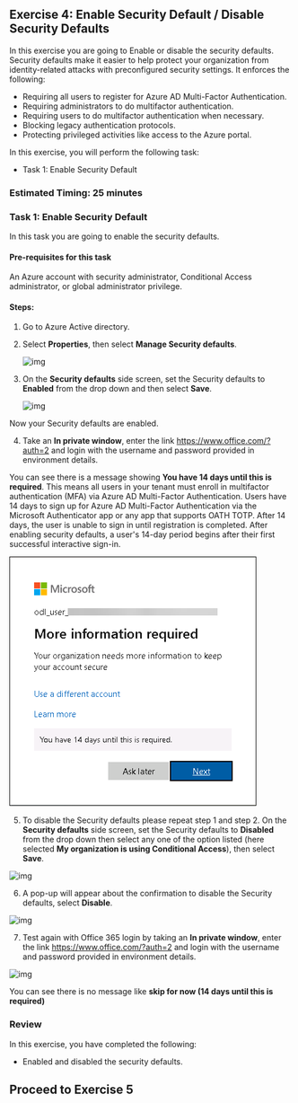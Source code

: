 
## Exercise 4: Enable Security Default / Disable Security Defaults

In this exercise you are going to Enable or disable the security defaults. Security defaults make it easier to help protect your organization from identity-related attacks with preconfigured security settings. It enforces the following:

  - Requiring all users to register for Azure AD Multi-Factor Authentication.
  - Requiring administrators to do multifactor authentication.
  - Requiring users to do multifactor authentication when necessary.
  - Blocking legacy authentication protocols.
  - Protecting privileged activities like access to the Azure portal.

In this exercise, you will perform the following task:

+ Task 1: Enable Security Default

### Estimated Timing: 25 minutes

### Task 1: Enable Security Default

In this task you are going to enable the security defaults.

#### Pre-requisites for this task

An Azure account with security administrator, Conditional Access administrator, or global administrator privilege.

#### Steps:

1. Go to Azure Active directory.

2. Select **Properties**, then select **Manage Security defaults**.

    ![img](../media/secr1b.png)

3. On the **Security defaults** side screen, set the Security defaults to **Enabled** from the drop down and then select **Save**.

    ![img](../media/L2E4T1S3.png)

 Now your Security defaults are enabled.
 
4.  Take an **In private window**, enter the link https://www.office.com/?auth=2 and login with the username and password provided in environment details.

You can see there is a message showing **You have 14 days until this is required**. This means all users in your tenant must enroll in multifactor authentication (MFA) via Azure AD Multi-Factor Authentication. Users have 14 days to sign up for Azure AD Multi-Factor Authentication via the Microsoft Authenticator app or any app that supports OATH TOTP. After 14 days, the user is unable to sign in until registration is completed. After enabling security defaults, a user's 14-day period begins after their first successful interactive sign-in.

![img](../media/az-305mfa.png)

5. To disable the Security defaults please repeat step 1 and step 2. On the **Security defaults** side screen, set the Security defaults to **Disabled** from the drop down then select any one of the option listed (here selected **My organization is using Conditional Access**), then select **Save**.

![img](../media/L2E4T1S5.png)

6. A pop-up will appear about the confirmation to disable the Security defaults, select **Disable**. 

![img](../media/L2E4T1S6.png)

7. Test again with Office 365 login by taking an **In private window**, enter the link https://www.office.com/?auth=2 and login with the username and password provided in environment details.

![img](../media/secr4.png)

You can see there is no message like **skip for now (14 days until this is required)**

### Review

In this exercise, you have completed the following:

- Enabled and disabled the security defaults.

## Proceed to Exercise 5

